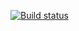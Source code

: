 [![Build status](https://ci.appveyor.com/api/projects/status/rl4i9w9j09itua1s?svg=true)](https://ci.appveyor.com/project/tsvetk0va/behaviour-driven-development)
